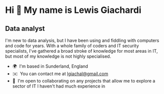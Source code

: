 Hi 👋 My name is Lewis Giachardi
================================

Data analyst
------------

I'm new to data analysis, but I have been using and fiddling with computers and code for years. With a whole family of coders and IT security specialists, I've gathered a broad stroke of knowledge for most areas in IT, but most of my knowledge is not highly specialised.

*   🌍  I'm based in Sunderland, England
*   ✉️  You can contact me at [lgiachal@gmail.com](mailto:lgiachal@gmail.com)
*   🤝  I'm open to collaborating on any projects that allow me to explore a sector of IT I haven't had much experience in

<!--
**QuantumLoom-Lewis/QuantumLoom-Lewis** is a ✨ _special_ ✨ repository because its `README.md` (this file) appears on your GitHub profile.

Here are some ideas to get you started:

- 🔭 I’m currently working on ...
- 🌱 I’m currently learning ...
- 👯 I’m looking to collaborate on ...
- 🤔 I’m looking for help with ...
- 💬 Ask me about ...
- 📫 How to reach me: ...
- 😄 Pronouns: ...
- ⚡ Fun fact: ...
-->
